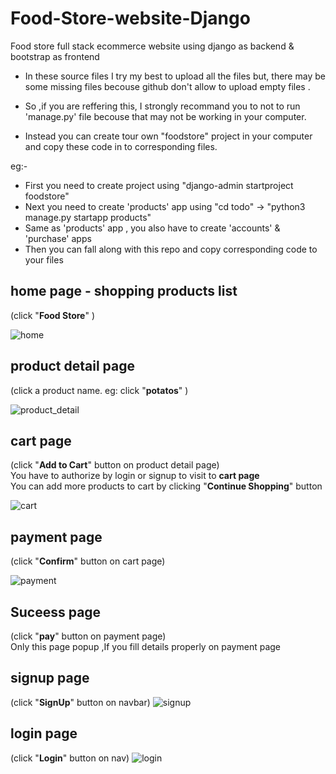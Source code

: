 # Food-Store-website-Django
Food store full stack ecommerce website using django as backend &amp; bootstrap as frontend<br />

* In these source files I try my best to upload all the files but,
there may be some missing files becouse github don't allow to upload empty files . 

* So ,if you are reffering this, I strongly recommand you to not to run 'manage.py' file becouse
that may not be working in your computer. 

* Instead you can create tour own "foodstore" project in your computer
and copy these code in to corresponding files.
  
eg:- 
* First you need to create project using "django-admin startproject foodstore"
* Next you need to create 'products' app using "cd todo" -> "python3 manage.py startapp products"
* Same as 'products' app , you also have to create 'accounts' & 'purchase' apps
* Then you can fall along with this repo and copy corresponding code to your files
## home page - shopping products list
(click "**Food Store**" )

![home](https://user-images.githubusercontent.com/69195287/120580891-88191780-c447-11eb-93b2-ae9d17f92804.png)

## product detail page
(click a product name. eg: click "**potatos**" )

![product_detail](https://user-images.githubusercontent.com/69195287/120580952-9f580500-c447-11eb-9061-104e7027be9c.png)

## cart page
(click "**Add to Cart**" button on product detail page)<br/>
You have to authorize by login or signup to visit to **cart page**<br/>
You can add more products to cart by clicking "**Continue Shopping**" button

![cart](https://user-images.githubusercontent.com/69195287/120580996-b1d23e80-c447-11eb-950d-47597ed33fb6.png)

## payment page
(click "**Confirm**" button on cart page)

![payment](https://user-images.githubusercontent.com/69195287/120581011-bb5ba680-c447-11eb-9f3b-0f650b5b9e3d.png)

## Suceess page
(click "**pay**" button on payment page)<br />
Only this page popup ,If you fill details properly on payment page

## signup page
(click "**SignUp**" button on navbar)
![signup](https://user-images.githubusercontent.com/69195287/120581055-d0383a00-c447-11eb-9a4c-b3f7d842214c.png)

## login page
(click "**Login**" button on nav)
![login](https://user-images.githubusercontent.com/69195287/120581090-d7f7de80-c447-11eb-9c71-9a35e5c5c333.png)


